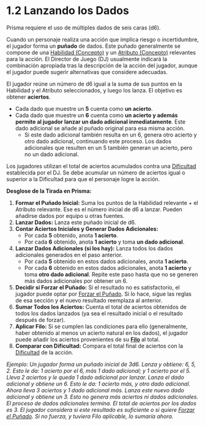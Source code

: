 # 1.2 Lanzando los Dados

Prisma requiere el uso de múltiples dados de seis caras (d6).

Cuando un personaje realiza una acción que implica riesgo o incertidumbre, el jugador forma un **puñado** de dados. Este puñado generalmente se compone de una [Habilidad (Concepto)](./01.11_Habilidades_Concepto.md) y un [Atributo (Concepto)](./01.12_Atributos_Concepto.md) relevantes para la acción. El Director de Juego (DJ) usualmente indicará la combinación apropiada tras la descripción de la acción del jugador, aunque el jugador puede sugerir alternativas que considere adecuadas.

El jugador reúne un número de d6 igual a la suma de sus puntos en la Habilidad y el Atributo seleccionados, y luego los lanza. El objetivo es obtener **aciertos**.

*   Cada dado que muestre un **5** cuenta como **un acierto**.
*   Cada dado que muestre un **6** cuenta como **un acierto y además permite al jugador lanzar un dado adicional inmediatamente**. Este dado adicional se añade al puñado original para esa misma acción.
    *   Si este dado adicional también resulta en un 6, genera otro acierto y otro dado adicional, continuando este proceso. Los dados adicionales que resulten en un 5 también generan un acierto, pero no un dado adicional.

Los jugadores utilizan el total de aciertos acumulados contra una [Dificultad](./01.06_Dificultad.md) establecida por el DJ. Se debe acumular un número de aciertos igual o superior a la Dificultad para que el personaje logre la acción.

**Desglose de la Tirada en Prisma:**

1.  **Formar el Puñado Inicial:** Suma los puntos de la Habilidad relevante + el Atributo relevante. Ese es el número inicial de d6 a lanzar. Pueden añadirse dados por equipo u otras fuentes.
2.  **Lanzar Dados:** Lanza este puñado inicial de d6.
3.  **Contar Aciertos Iniciales y Generar Dados Adicionales:**
    *   Por cada **5** obtenido, anota **1 acierto**.
    *   Por cada **6** obtenido, anota **1 acierto** y toma **un dado adicional**.
4.  **Lanzar Dados Adicionales (si los hay):** Lanza todos los dados adicionales generados en el paso anterior.
    *   Por cada **5** obtenido en estos dados adicionales, anota **1 acierto**.
    *   Por cada **6** obtenido en estos dados adicionales, anota **1 acierto** y toma **otro dado adicional**. Repite este paso hasta que no se generen más dados adicionales por obtener un 6.
5.  **Decidir si Forzar el Puñado:** Si el resultado no es satisfactorio, el jugador puede optar por [Forzar el Puñado](./01.03_Forzar_el_Punado.md). Si lo hace, sigue las reglas de esa sección y el nuevo resultado reemplaza al anterior.
6.  **Sumar Todos los Aciertos:** Cuenta el total de aciertos obtenidos de todos los dados lanzados (ya sea el resultado inicial o el resultado después de forzar).
7.  **Aplicar Filo:** Si se cumplen las condiciones para ello (generalmente, haber obtenido al menos un acierto natural en los dados), el jugador puede añadir los aciertos provenientes de su **[Filo](./01.05_Filo.md)** al total.
8.  **Comparar con Dificultad:** Compara el total final de aciertos con la [Dificultad](./01.06_Dificultad.md) de la acción.

*Ejemplo: Un jugador forma un puñado inicial de 3d6. Lanza y obtiene: 6, 5, 2.*
*Esto le da: 1 acierto por el 6, más 1 dado adicional; y 1 acierto por el 5. Lleva 2 aciertos y le queda 1 dado adicional por lanzar.*
*Lanza el dado adicional y obtiene un 6.*
*Esto le da: 1 acierto más, y otro dado adicional. Ahora lleva 3 aciertos y 1 dado adicional más.*
*Lanza este nuevo dado adicional y obtiene un 3.*
*Esto no genera más aciertos ni dados adicionales. El proceso de dados adicionales termina.*
*El total de aciertos por los dados es 3. El jugador considera si este resultado es suficiente o si quiere [Forzar el Puñado](./01.03_Forzar_el_Punado.md). Si no fuerza, y tuviera Filo aplicable, lo sumaría ahora.*
